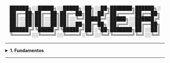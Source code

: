 <div align="Center"> 
<br>

<h4>

██████╗░░█████╗░░█████╗░██╗░░██╗███████╗██████╗░
██╔══██╗██╔══██╗██╔══██╗██║░██╔╝██╔════╝██╔══██╗
██║░░██║██║░░██║██║░░╚═╝█████═╝░█████╗░░██████╔╝
██║░░██║██║░░██║██║░░██╗██╔═██╗░██╔══╝░░██╔══██╗
██████╔╝╚█████╔╝╚█████╔╝██║░╚██╗███████╗██║░░██║
╚═════╝░░╚════╝░░╚════╝░╚═╝░░╚═╝╚══════╝╚═╝░░╚═╝
</h4>
</div>

----

<details>
  <summary><b> 1. Fundamentos</b></summary>
<div align="Left"> 
<br>

D1.1 - O Que é o "Docker"?  
 > Plataforma de software que permite a criar, empacotar e executar aplicações de forma isolada em contêineres. 

D1.2 - O que são "Contêineres"?  
 > Ambientes isolados, leves e portáteis que garantem a funcionalidade em diferentes sistemas. 

D1.3 - Componentes do Docker  
 > - Docker Engine: Núcleo do Docker - cria e gerencia contêineres;  
 > - Docker CLI (docker): Interface de linha de comando;
 > - Docker API: Interface REST para controlar o Docker;
 > - Imagens Docker: Modelos para criar contêineres;
 > - Contêineres: Instâncias executáveis de imagens;
 > - Dockerfile: Script que define uma imagem;
 > - Redes Docker: Comunicação entre contêineres;
 > - Volumes Docker: Persistência de Dados;
 > - Docker Compose: Gerenciamento de Múltiplos Contêineres;
 > - Docker Desktop: Interface gráfica e ambiente completo para desenvolvimento;
 > - Docker Hub / Registry: Repositório de imagens Docker;
 > - containerd / runc: Execução de Contêineres em baixo nível; 

D1.4 - Diferença entre Docker Desktop e Docker Engine  
 > - Docker Desktop: Desenvolvimento Local em Windows /macOS - Possui GUI;
 > - Docker Engine: Núcleo do Docker, roda direto no Linux sem virtualizar - ambientes de produção, servidores e Linux -, apenas CLI;

D1.5 - Diferença entre VM e Contêiner  

 > | Virtual Machine                                | Contêiner                                |
 > |------------------------------------------------|------------------------------------------|
 > |Isolamento Total - Sistema Operacional Completo | Isolamento Parcial - Usa o Kernel do Host|
 > | Ocupa mais memória e CPU                       | Usa menos recursos                       |
 > | Inicialização lenta (Minutos)                  | Inicialização Rápida (segundos / milissegundos) |
 > | Imagens são Grandes (GBs)                      | Imagens Pequenas (MBs ou poucos GBs)      |
 > | Execução de múltiplos SOs                      | Execução rápida de aplicações isoladas / microserviços |
 > | Usa hypervisores (VirtualBox, VMware, Hyper-V) | Usa container engine (Docker, containerd) |   

D1.6 - Primeiros Comandos 
  

```
docker --version

docker run hello-world

docker run --name ubuntu_container -it ubuntu bash

docker run --name nginx_server -d -o 8080:80 nginx

docker run --name mysql_server -dp 93306:3306 -e MYSQL_ROOT_PASSWORD=mysqlpassword mysql

docker ps

docker run -dv mysql_data:/var/lib/mysql mysql
```

D1.7 - Volumes
  > Volumes no Docker representam a persistência de dados.  
  > Quando um contêiner parado, tudo dentro dele é apagado. Para evitar isso, usar um Volume.  
  > Existem 3 Tipos de Volumes:
  > |Tipo|Local|Persistência|Objetivo|
  > |----|-----|------------|--------|
  >   
  >
  >

D1.8 - URLs 

  > - Imagens Oficiais: https://hub.docker.com/search?badges=official&type=image

</div> 
</details>

----
